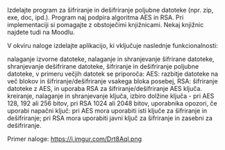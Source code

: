 Izdelajte program za šifriranje in dešifriranje poljubne datoteke (npr. zip, exe, doc, ipd.). Program naj podpira algoritma AES in RSA. Pri implementaciji si pomagajte z obstoječimi knjižnicami. Nekaj knjižnic najdete tudi na Moodlu.

V okviru naloge izdelajte aplikacijo, ki vključuje naslednje funkcionalnosti:

nalaganje izvorne datoteke,
nalaganje in shranjevanje šifrirane datoteke,
shranjevanje dešifrirane datoteke,
šifriranje in dešifriranje poljubne datoteke,
v primeru večjih datotek se priporoča:
AES: razbitje datoteke na več blokov in šifriranje/dešifriranje vsakega bloka posebej,
RSA: šifriranje datoteke z AES, in uporaba RSA za šifriranje/dešifriranje AES ključa.
kreiranje, nalaganje in shranjevanje ključa,
izbiro dolžine ključa - pri AES 128, 192 ali 256 bitov, pri RSA 1024 ali 2048 bitov,
uporabnika opozori, če uporabi napačni ključ:
pri AES mora uporabiti isti ključe za šifriranje in dešifriranje;
pri RSA mora uporabiti javni ključ za šifriranje in zasebni za dešifriranje.

Primer naloge: 
https://i.imgur.com/Drt8Aql.png 

